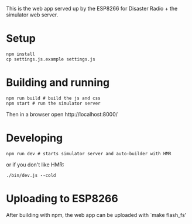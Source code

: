 This is the web app served up by the ESP8266 for Disaster Radio + the simulator web server.

# Setup

```
npm install
cp settings.js.example settings.js
```

# Building and running

```
npm run build # build the js and css
npm start # run the simulator server
```

Then in a browser open http://localhost:8000/

# Developing

```
npm run dev # starts simulator server and auto-builder with HMR
```

or if you don't like HMR:

```
./bin/dev.js --cold
```

# Uploading to ESP8266

After building with npm, the web app can be uploaded with `make flash_fs'
